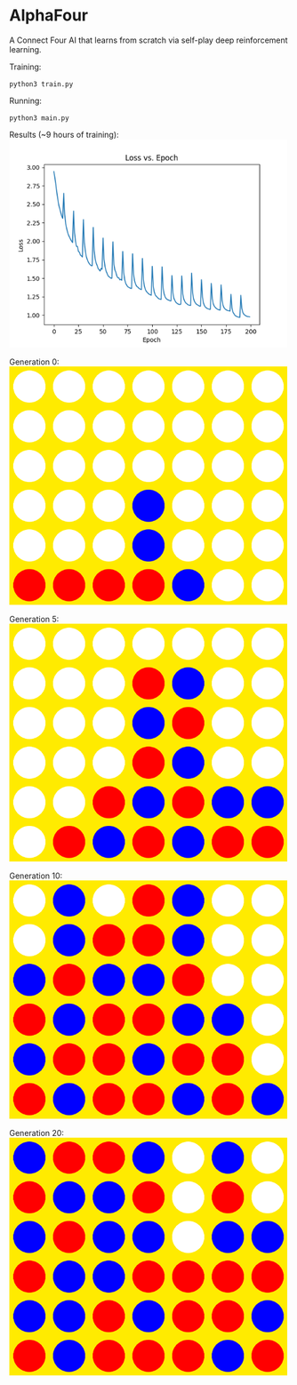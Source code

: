 # AlphaFour

A Connect Four AI that learns from scratch via self-play deep reinforcement learning.

Training:
```
python3 train.py
```

Running:
```
python3 main.py
```

Results (~9 hours of training): <br>
<img src="loss.png" width="500px"/>

Generation 0: <br>
<img src="examples/0.gif" width="500px"/>

Generation 5: <br>
<img src="examples/5.gif" width="500px"/>

Generation 10: <br>
<img src="examples/10.gif" width="500px"/>

Generation 20: <br>
<img src="examples/20.gif" width="500px"/>
